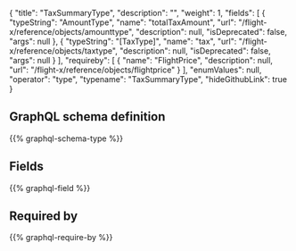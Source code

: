 {
  "title": "TaxSummaryType",
  "description": "",
  "weight": 1,
  "fields": [
    {
      "typeString": "AmountType",
      "name": "totalTaxAmount",
      "url": "/flight-x/reference/objects/amounttype",
      "description": null,
      "isDeprecated": false,
      "args": null
    },
    {
      "typeString": "[TaxType]",
      "name": "tax",
      "url": "/flight-x/reference/objects/taxtype",
      "description": null,
      "isDeprecated": false,
      "args": null
    }
  ],
  "requireby": [
    {
      "name": "FlightPrice",
      "description": null,
      "url": "/flight-x/reference/objects/flightprice"
    }
  ],
  "enumValues": null,
  "operator": "type",
  "typename": "TaxSummaryType",
  "hideGithubLink": true
}
## GraphQL schema definition

{{% graphql-schema-type %}}

## Fields

{{% graphql-field %}}

## Required by

{{% graphql-require-by %}}
